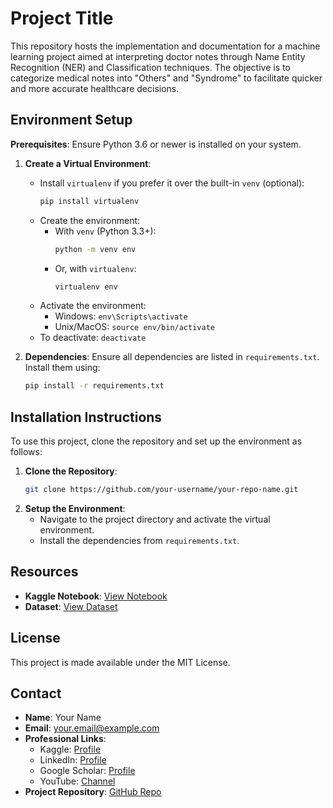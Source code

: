 # Project Title

This repository hosts the implementation and documentation for a machine learning project aimed at interpreting doctor notes through Name Entity Recognition (NER) and Classification techniques. The objective is to categorize medical notes into "Others" and "Syndrome" to facilitate quicker and more accurate healthcare decisions.

## Environment Setup

**Prerequisites**: Ensure Python 3.6 or newer is installed on your system.

1. **Create a Virtual Environment**:
    - Install `virtualenv` if you prefer it over the built-in `venv` (optional):
        ```bash
        pip install virtualenv
        ```
    - Create the environment:
        - With `venv` (Python 3.3+):
            ```bash
            python -m venv env
            ```
        - Or, with `virtualenv`:
            ```bash
            virtualenv env
            ```
    - Activate the environment:
        - Windows: `env\Scripts\activate`
        - Unix/MacOS: `source env/bin/activate`
    - To deactivate: `deactivate`

2. **Dependencies**:
    Ensure all dependencies are listed in `requirements.txt`. Install them using:
    ```bash
    pip install -r requirements.txt
    ```

## Installation Instructions

To use this project, clone the repository and set up the environment as follows:

1. **Clone the Repository**:
    ```bash
    git clone https://github.com/your-username/your-repo-name.git
    ```
2. **Setup the Environment**:
    - Navigate to the project directory and activate the virtual environment.
    - Install the dependencies from `requirements.txt`.

## Resources

- **Kaggle Notebook**: [View Notebook](YOUR_KAGGLE_NOTEBOOK_LINK_HERE)
- **Dataset**: [View Dataset](YOUR_KAGGLE_DATASET_LINK_HERE)

## License

This project is made available under the MIT License.

## Contact

- **Name**: Your Name
- **Email**: [your.email@example.com](mailto:your.email@example.com)
- **Professional Links**:
    - Kaggle: [Profile](YOUR_KAGGLE_PROFILE_LINK_HERE)
    - LinkedIn: [Profile](YOUR_LINKEDIN_PROFILE_LINK_HERE)
    - Google Scholar: [Profile](YOUR_GOOGLE_SCHOLAR_PROFILE_LINK_HERE)
    - YouTube: [Channel](YOUR_YOUTUBE_CHANNEL_LINK_HERE)
- **Project Repository**: [GitHub Repo](https://github.com/your-username/your-repo-name)
